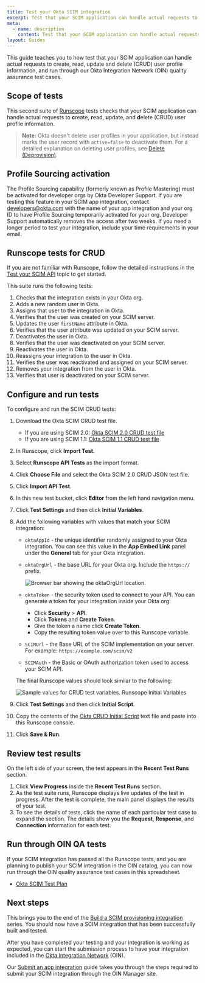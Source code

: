 ```yaml
---
title: Test your Okta SCIM integration
excerpt: Test that your SCIM application can handle actual requests to create, read, update, and delete (CRUD) user profile information, and run through our Okta Integration Network (OIN) quality assurance test cases.
meta:
  - name: description
    content: Test that your SCIM application can handle actual requests to create, read, update and delete (CRUD) user profile information, and run through our Okta Integration Network (OIN) quality assurance test cases.
layout: Guides
---
```


This guide teaches you to how test that your SCIM application can handle actual requests to create, read, update and delete (CRUD) user profile information, and run through our Okta Integration Network (OIN) quality assurance test cases.

## Scope of tests

This second suite of [Runscope](https://www.runscope.com) tests checks that your SCIM application can handle actual requests to **c**reate, **r**ead, **u**pdate, and **d**elete (CRUD) user profile information.

> **Note:** Okta doesn't delete user profiles in your application, but instead marks the user record with `active=false` to deactivate them. For a detailed explanation on deleting user profiles, see [Delete (Deprovision)](/docs/concepts/scim/#delete-deprovision).

## Profile Sourcing activation

The Profile Sourcing capability (formerly known as Profile Mastering) must be activated for developer orgs by Okta Developer Support. If you are testing this feature in your SCIM app integration, contact <developers@okta.com> with the name of your app integration and your org ID to have Profile Sourcing temporarily activated for your org. Developer Support automatically removes the access after two weeks. If you need a longer period to test your integration, include your time requirements in your email.

## Runscope tests for CRUD

If you are not familiar with Runscope, follow the detailed instructions in the [Test your SCIM API](/docs/guides/scim-provisioning-integration-prepare/main/#test-your-scim-api) topic to get started.

This suite runs the following tests:

1. Checks that the integration exists in your Okta org.
1. Adds a new random user in Okta.
1. Assigns that user to the integration in Okta.
1. Verifies that the user was created on your SCIM server.
1. Updates the user `firstName` attribute in Okta.
1. Verifies that the user attribute was updated on your SCIM server.
1. Deactivates the user in Okta.
1. Verifies that the user was deactivated on your SCIM server.
1. Reactivates the user in Okta.
1. Reassigns your integration to the user in Okta.
1. Verifies the user was reactivated and assigned on your SCIM server.
1. Removes your integration from the user in Okta.
1. Verifies that user is deactivated on your SCIM server.

## Configure and run tests

To configure and run the SCIM CRUD tests:

1. Download the Okta SCIM CRUD test file.
    * If you are using SCIM 2.0: [Okta SCIM 2.0 CRUD test file](/standards/SCIM/SCIMFiles/Okta-SCIM-20-CRUD-Test.json)
    * If you are using SCIM 1.1: [Okta SCIM 1.1 CRUD test file](/standards/SCIM/SCIMFiles/Okta-SCIM-11-CRUD-Test.json)
1. In Runscope, click **Import Test**.
1. Select **Runscope API Tests** as the import format.
1. Click **Choose File** and select the Okta SCIM 2.0 CRUD JSON test file.
1. Click **Import API Test**.
1. In this new test bucket, click **Editor** from the left hand navigation menu.
1. Click **Test Settings** and then click **Initial Variables**.
1. Add the following variables with values that match your SCIM integration:
    * `oktaAppId` - the unique identifier randomly assigned to your Okta integration. You can see this value in the **App Embed Link** panel under the **General** tab for your Okta integration.
    * `oktaOrgUrl` - the base URL for your Okta org. Include the `https://` prefix.

        <div class="three-quarter">

        ![Browser bar showing the oktaOrgUrl location.](/img/oin/scim_crud-test-identifiers.png)

        </div>

    * `oktaToken` - the security token used to connect to your API. You can generate a token for your integration inside your Okta org:
        * Click **Security** > **API**.
        * Click **Tokens** and **Create Token**.
        * Give the token a name click **Create Token**.
        * Copy the resulting token value over to this Runscope variable.
    * `SCIMUrl` - the Base URL of the SCIM implementation on your server. For example: `https://example.com/scim/v2`
    * `SCIMAuth` - the Basic or OAuth authorization token used to access your SCIM API.

    The final Runscope values should look similar to the following:

    <div class="three-quarter">

    ![Sample values for CRUD test variables. Runscope Initial Variables](/img/oin/scim_crud-variables-d.png)

    </div>

1. Click **Test Settings** and then click **Initial Script**.
1. Copy the contents of the [Okta CRUD Initial Script](/standards/SCIM/SCIMFiles/Initial_Script_CRUD.txt) text file and paste into this Runscope console.
1. Click **Save & Run**.

## Review test results

On the left side of your screen, the test appears in the **Recent Test Runs** section.

1. Click **View Progress** inside the **Recent Test Runs** section.
1. As the test suite runs, Runscope displays live updates of the test in progress. After the test is complete, the main panel displays the results of your test.
1. To see the details of tests, click the name of each particular test case to expand the section. The details show you the **Request**, **Response**, and **Connection** information for each test.

<!-- temporarily removing this link due to 404 on Runscope side. OKTA-332238
For comparison and reference, here is an example of [a successful Runscope test run](https://www.runscope.com/radar/rho3mr74kof3/05da739b-a2b2-49ce-91a0-656320deab17/history/b49431ec-662f-49b5-b382-7149eec85091) for the SCIM 2.0 CRUD test suite.
-->

## Run through OIN QA tests

If your SCIM integration has passed all the Runscope tests, and you are planning to publish your SCIM integration in the OIN catalog, you can now run through the OIN quality assurance test cases in this spreadsheet.

* [Okta SCIM Test Plan](/standards/SCIM/SCIMFiles/okta-scim-test-plan.xlsx)

## Next steps

This brings you to the end of the [Build a SCIM provisioning integration](/docs/guides/scim-provisioning-integration-overview/) series. You should now have a SCIM integration that has been successfully built and tested.

After you have completed your testing and your integration is working as expected, you can start the submission process to have your integration included in the [Okta Integration Network](https://www.okta.com/okta-integration-network/) (OIN).

Our [Submit an app integration](/docs/guides/submit-app) guide takes you through the steps required to submit your SCIM integration through the OIN Manager site.